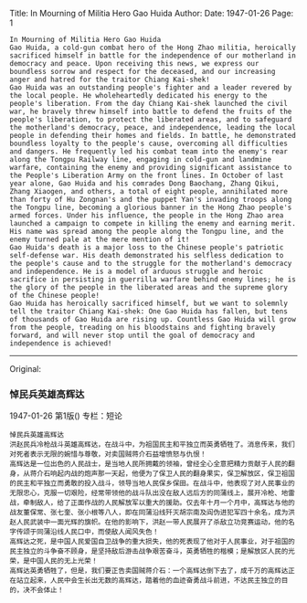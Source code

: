 Title: In Mourning of Militia Hero Gao Huida
Author:
Date: 1947-01-26
Page: 1

    In Mourning of Militia Hero Gao Huida
    Gao Huida, a cold-gun combat hero of the Hong Zhao militia, heroically sacrificed himself in battle for the independence of our motherland in democracy and peace. Upon receiving this news, we express our boundless sorrow and respect for the deceased, and our increasing anger and hatred for the traitor Chiang Kai-shek!
    Gao Huida was an outstanding people's fighter and a leader revered by the local people. He wholeheartedly dedicated his energy to the people's liberation. From the day Chiang Kai-shek launched the civil war, he bravely threw himself into battle to defend the fruits of the people's liberation, to protect the liberated areas, and to safeguard the motherland's democracy, peace, and independence, leading the local people in defending their homes and fields. In battle, he demonstrated boundless loyalty to the people's cause, overcoming all difficulties and dangers. He frequently led his combat team into the enemy's rear along the Tongpu Railway line, engaging in cold-gun and landmine warfare, containing the enemy and providing significant assistance to the People's Liberation Army on the front lines. In October of last year alone, Gao Huida and his comrades Dong Baochang, Zhang Qikui, Zhang Xiaogen, and others, a total of eight people, annihilated more than forty of Hu Zongnan's and the puppet Yan's invading troops along the Tongpu line, becoming a glorious banner in the Hong Zhao people's armed forces. Under his influence, the people in the Hong Zhao area launched a campaign to compete in killing the enemy and earning merit. His name was spread among the people along the Tongpu line, and the enemy turned pale at the mere mention of it!
    Gao Huida's death is a major loss to the Chinese people's patriotic self-defense war. His death demonstrated his selfless dedication to the people's cause and to the struggle for the motherland's democracy and independence. He is a model of arduous struggle and heroic sacrifice in persisting in guerrilla warfare behind enemy lines; he is the glory of the people in the liberated areas and the supreme glory of the Chinese people!
    Gao Huida has heroically sacrificed himself, but we want to solemnly tell the traitor Chiang Kai-shek: One Gao Huida has fallen, but tens of thousands of Gao Huida are rising up. Countless Gao Huida will grow from the people, treading on his bloodstains and fighting bravely forward, and will never stop until the goal of democracy and independence is achieved!



<hr /> 

Original: 


### 悼民兵英雄高辉达

1947-01-26
第1版()
专栏：短论

    悼民兵英雄高辉达
    洪赵民兵冷枪战斗英雄高辉达，在战斗中，为祖国民主和平独立而英勇牺牲了。消息传来，我们对死者表示无限的婉惜与尊敬，对卖国贼蒋介石益增愤怒与仇恨！
    高辉达是一位出色的人民战士，是当地人民所拥戴的领袖，曾经全心全意把精力贡献于人民的翻身，从蒋介石响起内战的炮声那一天起，他便为了保卫人民的翻身果实，保卫解放区，保卫祖国的民主和平独立而勇敢的投入战斗，领导当地人民保乡保田。在战斗中，他表现了对人民事业的无限忠心，克服一切艰险，经常带领他的战斗队出没在敌人远后方的同蒲线上，展开冷枪、地雷战，牵制敌人，给了正面作战的人民解放军以重大的援助。仅去年十月一个月中，高辉达与他的战友董保常、张七奎、张小根等八人，即在同蒲沿线歼灭胡宗南及阎伪进犯军四十余名，成为洪赵人民武装中一面光辉的旗帜。在他的影响下，洪赵一带人民展开了杀敌立功竞赛运动，他的名字传颂于同蒲沿线人民口中，而使敌人闻风失色！
    高辉达之死，是中国人民爱国自卫战争的重大损失，他的死表现了他对于人民事业，对于祖国的民主独立的斗争奋不顾身，是坚持敌后游击战争艰苦奋斗，英勇牺牲的楷模；是解放区人民的光荣，是中国人民的无上光荣！
    高辉达英勇牺牲了，但是，我们要正告卖国贼蒋介石：一个高辉达倒下去了，成千万的高辉达正在站立起来，人民中会生长出无数的高辉达，踏着他的血迹奋勇战斗前进，不达民主独立的目的，决不会体止！
